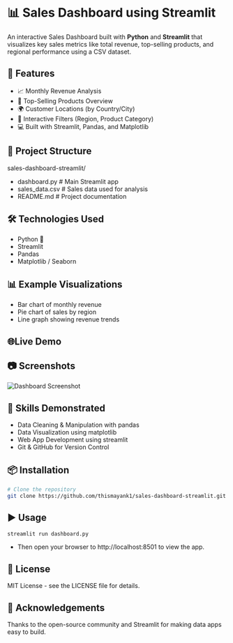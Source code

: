 # 📊 Sales Dashboard using Streamlit

An interactive Sales Dashboard built with **Python** and **Streamlit** that visualizes key sales metrics like total revenue, top-selling products, and regional performance using a CSV dataset.

## 🚀 Features

- 📈 Monthly Revenue Analysis  
- 🛒 Top-Selling Products Overview  
- 🌍 Customer Locations (by Country/City)  
- 🧭 Interactive Filters (Region, Product Category)  
- 💻 Built with Streamlit, Pandas, and Matplotlib  

## 📁 Project Structure

sales-dashboard-streamlit/ 
- dashboard.py # Main Streamlit app
- sales_data.csv # Sales data used for analysis
- README.md # Project documentation

## 🛠 Technologies Used
- Python 🐍
- Streamlit
- Pandas
- Matplotlib / Seaborn

## 📊 Example Visualizations
- Bar chart of monthly revenue
- Pie chart of sales by region
- Line graph showing revenue trends

## 🌐Live Demo


## 📷 Screenshots

![Dashboard Screenshot](https://via.placeholder.com/800x400?text=Sales+Dashboard+Screenshot)

## 🧠 Skills Demonstrated
- Data Cleaning & Manipulation with pandas
- Data Visualization using matplotlib
- Web App Development using streamlit
- Git & GitHub for Version Control

## 📦 Installation

```bash
# Clone the repository
git clone https://github.com/thismayank1/sales-dashboard-streamlit.git
```

## ▶️ Usage
```bash
streamlit run dashboard.py
```
- Then open your browser to http://localhost:8501 to view the app.

## 📜 License
MIT License - see the LICENSE file for details.

## 🙌 Acknowledgements
Thanks to the open-source community and Streamlit for making data apps easy to build.


